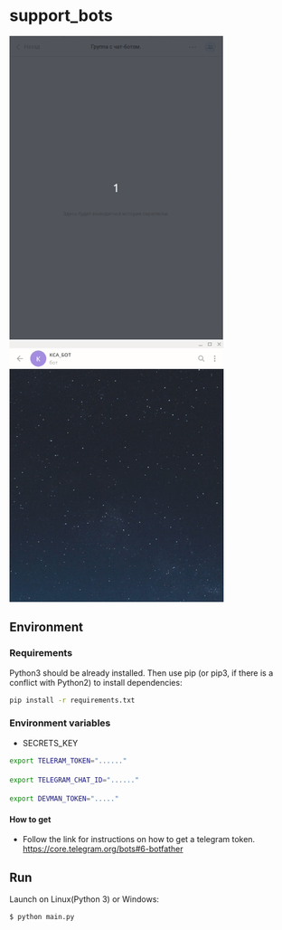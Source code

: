 # support_bots

![VK dialog Demo](demo/vk.gif)    ![Telegram dialog Demo](demo/Telegram.gif)


## Environment

### Requirements

Python3 should be already installed. Then use pip (or pip3, if there is a conflict with Python2) to install dependencies:

```sh
pip install -r requirements.txt
```

### Environment variables

- SECRETS_KEY

```sh
export TELERAM_TOKEN="......"

export TELEGRAM_CHAT_ID="......"

export DEVMAN_TOKEN="....."
```
#### How to get

* Follow the link for instructions on how to get a telegram token. https://core.telegram.org/bots#6-botfather

## Run

Launch on Linux(Python 3) or Windows:

```sh
$ python main.py
```
